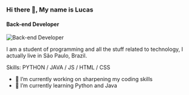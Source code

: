 ### Hi there 👋, My name is Lucas
#### Back-end Developer
![Back-end Developer](https://thumbs.dreamstime.com/b/technology-concept-programming-web-banner-best-languages-process-software-development-126973987.jpg)

I am a student of programming and all the stuff related to technology, I actually live in São Paulo, Brazil.

Skills: PYTHON  / JAVA / JS / HTML / CSS

- 🔭 I’m currently working on sharpening my coding skills 
- 🌱 I’m currently learning Python and Java 




